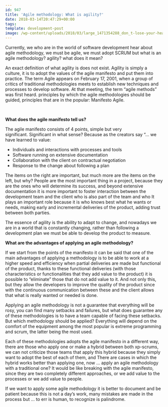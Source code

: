 ```yaml
---
id: 947
title: 'Agile methodology: What is agility?'
date: 2018-03-14T20:47:29+00:00
tags:
template: development-post
image: /wp-content/uploads/2018/03/large_1471354288_don_t-lose-your-head-with-agile.png
---
```

<span style="font-weight: 400;">Currently, we who are in the world of software development hear about agile methodology, we must be agile, we must adopt SCRUM but what is an agile methodology? agility? what does it mean?</span>

<span style="font-weight: 400;">An exact definition of what agility is does not exist. Agility is simply a culture, it is to adopt the values of the agile manifesto and put them into practice. The term Agile appears on February 17, 2001, when a group of critics of traditional methodologies meets to establish new techniques and processes to develop software. At that meeting, the term &#8220;agile methods&#8221; was first heard. principles by which the agile methodologies should be guided, principles that are in the popular: Manifesto Agile.</span>

&nbsp;

**What does the agile manifesto tell us?**

<span style="font-weight: 400;">The agile manifesto consists of 4 points, simple but very significant. </span><span style="font-weight: 400;">Significant in what sense? Because as the creators say &#8220;&#8230; we have learned to value:</span>

  * <span style="font-weight: 400;">Individuals and interactions with processes and tools</span>
  * <span style="font-weight: 400;">Software running on extensive documentation</span>
  * <span style="font-weight: 400;">Collaboration with the client on contractual negotiation</span>
  * <span style="font-weight: 400;">Response to the change about following a plan</span>

<span style="font-weight: 400;">The items on the right are important, but much more are the items on the left, but why? People are the most important thing in a project, because they are the ones who will determine its success, and beyond extensive documentation it is more important to foster interaction between the development team and the client who is also part of the team and who It plays an important role because it is who knows best what he wants or needs, making early and incremental deliveries of the product, adding trust between both parties.</span>

<span style="font-weight: 400;">The essence of agility is the ability to adapt to change, and nowadays we are in a world that is constantly changing, rather than following a development plan we must be able to develop the product to measure.</span>

**What are the advantages of applying an agile methodology?**

<span style="font-weight: 400;">If we start from the points of the manifesto it can be said that one of the main advantages of applying a methodology is to be able to work at a higher speed and efficiency when partial deliveries are made but functional of the product, thanks to these functional deliveries (with those characteristics or functionalities that they add value to the product) it is possible to &#8220;eliminate&#8221; those that do not add value to it. And not only this, but they allow the developers to improve the quality of the product since with the continuous communication between these and the client allows that what is really wanted or needed is done.</span>

<span style="font-weight: 400;">Applying an agile methodology is not a guarantee that everything will be rosy, you can find many setbacks and failures, but what does guarantee any of these methodologies is to have a team capable of facing these setbacks. But which methodology should be applied? Everything will depend on the comfort of the equipment among the most popular is extreme programming and scrum, the latter being the most used.</span>

<span style="font-weight: 400;">Each of these methodologies adopts the agile manifesto in a different way, there are those who apply one or make a hybrid between both xp-scrums, we can not criticize those teams that apply this hybrid because they simply want to adopt the best of each of them, and There are cases in which the hybrid works better than applying one, now &#8230; apply an agile methodology with a traditional one? It would be like breaking with the agile manifesto, since they are two completely different approaches, or we add value to the processes or we add value to people.</span>

<span style="font-weight: 400;">If we want to apply some agile methodology it is better to document and be patient because this is not a day&#8217;s work, many mistakes are made in the process but &#8230; to err is human, to recognize is palindrome.</span>